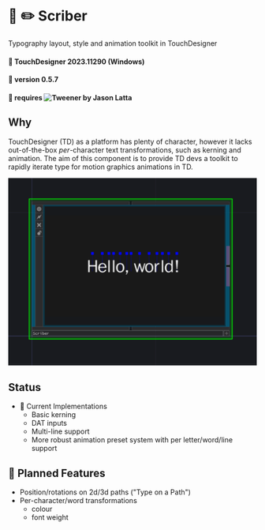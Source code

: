 # 📖 ✏️ Scriber 
Typography layout, style and animation toolkit in TouchDesigner

#### :floppy_disk: TouchDesigner 2023.11290 (Windows)
#### :floppy_disk: version 0.5.7
#### :floppy_disk: requires ![Tweener](https://derivative.ca/community-post/asset/tweening-tweener-python-based-solution/65629) by Jason Latta

## Why
TouchDesigner (TD) as a platform has plenty of character, however it lacks out-of-the-box *per*-character text transformations, such as kerning and animation. The aim of this component is to provide TD devs a toolkit to rapidly iterate type for motion graphics animations in TD.

![Scriber](/img/scriberScreenshot1.png)

##  Status
- 📝 Current Implementations
    * Basic kerning
    * DAT inputs
    * Multi-line support
    * More robust animation preset system with per letter/word/line support

## 🚧 Planned Features
- Position/rotations on 2d/3d paths ("Type on a Path")
- Per-character/word transformations
    * colour
    * font weight